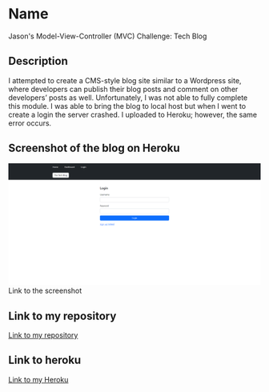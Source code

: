 # Name
Jason's Model-View-Controller (MVC) Challenge: Tech Blog

## Description
 I attempted to create a CMS-style blog site similar to a Wordpress site, where developers can publish their blog posts and comment on other developers’ posts as well. Unfortunately, I was not able to fully complete this module. I was able to bring the blog to local host but when I went to create a login the server crashed. I uploaded to Heroku; however, the same error occurs.

  ## Screenshot of the blog on Heroku
<img src="./images/localhost.png" alt="screenshot of my page" target= blank>Link to the screenshot</a>  
  
  ## Link to my repository
<a href="https://github.com/jrettinger/model-view-controller" target= blank>Link to my repository</a>

  ## Link to heroku
<a href="https://jasons-tech-blog.herokuapp.com/" target= blank>Link to my Heroku</a>

